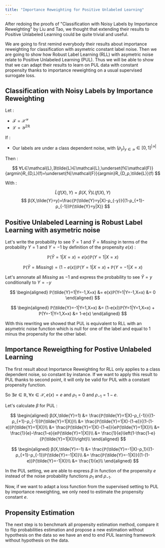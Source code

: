 ```yaml
---
title: "Importance Reweighting for Positive Unlabeled Learning"
---
```


After redoing the proofs of "Classification with Noisy Labels by Importance Reweighting" by Liu and Tao, we thought that extending their results to Positive Unlabeled Learning could be quite trivial and useful.

We are going to first remind everybody their results about importance reweighting for classification with asymetric constant label noise. Then we are going to show how Robust Label Learning (RLL) with asymetric noise relate to Positive Unlabeled Learning (PUL). Thus we will be able to show that we can adapt their results to learn on PUL data with constant propensity thanks to importance reweighting on a usual supervised surrogate loss.

<!--truncate-->

## Classification with Noisy Labels by Importance Reweighting

Let :
* $\mathcal{F} = \mathcal{X}^{\mathcal{Y}}$
* $\mathcal{L}=\mathcal{Y^2}^{ℝ}$

If :

* Our labels are under a class dependent noise, with $(ρ_y)_{y∈\mathcal{Y}}∈[0,1]^{|\mathcal{Y}|}$

Then :

$$
∀L∈\mathcal{L},∃\tilde{L}∈\mathcal{L},\underset{f∈\mathcal{F}}{argmin}R_{D,L}(f)=\underset{f∈\mathcal{F}}{argmin}R_{D_ρ,\tilde{L}}(f)
$$

With :

$$
\tilde{L}(f(X),Y) = β(X,\tilde{Y})L(f(X),Y)
$$
$$
β(X,\tilde{Y}=y)=\frac{ℙ(\tilde{Y}=y|X)-ρ_{-y}}{(1-ρ_{+1}-ρ_{-1})ℙ(\tilde{Y}=y|X)}
$$

## Positive Unlabeled Learning is Robust Label Learning with asymetric noise

Let's write the probability to see $\tilde{Y}=1$ and $\tilde{Y}=Missing$ in terms of the probability $Y=1$ and $Y=-1$ by definition of the propensity $e(x)$ :

$$
ℙ(\tilde{Y}=1|X=x) = e(x)ℙ(Y=1|X=x)
$$

$$
ℙ(\tilde{Y}=Missing) = (1-e(x))ℙ(Y=1|X=x) + ℙ(Y=-1|X=x)
$$

Let's annonate all $Missing$ as $-1$ and express the probability to see $\tilde{Y}=y$ conditionally to $Y=-y$

$$
\begin{aligned}
ℙ(\tilde{Y}=1|Y=-1,X=x) &= e(x)ℙ(Y=1|Y=-1,X=x)
&= 0
\end{aligned}
$$

$$
\begin{aligned}
ℙ(\tilde{Y}=-1|Y=1,X=x) &= (1-e(x))ℙ(Y=1|Y=1,X=x) + ℙ(Y=-1|Y=1,X=x)
&= 1-e(x)
\end{aligned}
$$

With this rewriting we showed that PUL is equivalent to RLL with an asymetric noise function which is null for one of the label and equal to 1 minus the propensity for the other label.

## Importance Reweigthing for Postive Unlabeled Learning

The first result about Importance Reweighting for RLL only applies to a class dependent noise, so constant by instance. If we want to apply this result to PUL thanks to second point, it will only be valid for PUL with a constant propensity function.

So $∃e∈ℝ,∀x∈\mathcal{X},e(x)=e$ and $ρ_1=0$ and $ρ_{-1}=1-e$.

Let's calculate $β$ for PUL :

$$
\begin{aligned}
β(X,\tilde{Y}=1) &= \frac{ℙ(\tilde{Y}=1|X)-ρ_{-1}}{(1-ρ_{+1}-ρ_{-1})ℙ(\tilde{Y}=1|X)}\\
&= \frac{ℙ(\tilde{Y}=1|X)-(1-e)}{(1-(1-e))ℙ(\tilde{Y}=1|X)}\\
&= \frac{ℙ(\tilde{Y}=1|X)-(1-e)}{eℙ(\tilde{Y}=1|X)}\\
&= \frac{1}{e}-\frac{1-e}{eℙ(\tilde{Y}=1|X)}\\
&= \frac{1}{e}\left(1-\frac{1-e}{ℙ(\tilde{Y}=1|X)}\right)\\
\end{aligned}
$$

$$
\begin{aligned}
β(X,\tilde{Y}=-1) &= \frac{ℙ(\tilde{Y}=-1|X)-ρ_1}{(1-ρ_{+1}-ρ_{-1})ℙ(\tilde{Y}=-1|X)}\\
&= \frac{ℙ(\tilde{Y}=-1|X)}{(1-(1-e))ℙ(\tilde{Y}=-1|X)}\\
&= \frac{1}{e}\\
\end{aligned}
$$

In the PUL setting, we are able to express $β$ in function of the propensity $e$ instead of the noise probability functions $ρ_1$ and $ρ_{-1}$.

Now, if we want to adapt a loss function from the supervised setting to PUL by importance reweighting, we only need to estimate the propensity constant $e$.

## Propensity Estimation

The next step is to benchmark all propensity estimation method, compare it to flip probabilities estimation and propose a new estimation without hypothesis on the data so we have an end to end PUL learning framework without hypothesis on the data.